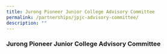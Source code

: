 ```yaml
---
title: Jurong Pioneer Junior College Advisory Committee
permalink: /partnerships/jpjc-advisory-committee/
description: ""
---
```

### **Jurong Pioneer Junior College Advisory Committee**

